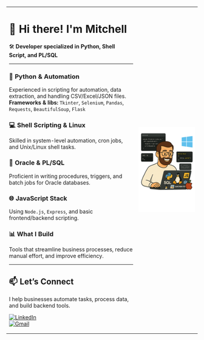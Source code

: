 <table>
  <tr>
    <td>

<h1>👋 Hi there! I'm Mitchell</h1>
🛠️ <strong>Developer specialized in Python, Shell Script, and PL/SQL</strong>

---

### 🐍 Python & Automation  
Experienced in scripting for automation, data extraction, and handling CSV/Excel/JSON files.  
<strong>Frameworks & libs:</strong> `Tkinter`, `Selenium`, `Pandas`, `Requests`, `BeautifulSoup`, `Flask`

### 💻 Shell Scripting & Linux  
Skilled in system-level automation, cron jobs, and Unix/Linux shell tasks.

### 🧠 Oracle & PL/SQL  
Proficient in writing procedures, triggers, and batch jobs for Oracle databases.

### 🌐 JavaScript Stack  
Using `Node.js`, `Express`, and basic frontend/backend scripting.

### 📊 What I Build  
Tools that streamline business processes, reduce manual effort, and improve efficiency.

---

## 📫 Let’s Connect  
I help businesses automate tasks, process data, and build backend tools.

[![LinkedIn](https://img.shields.io/badge/-LinkedIn-blue?style=flat-square&logo=Linkedin&logoColor=white)](https://www.linkedin.com/in/mitchell-symington-44406524/)  
[![Gmail](https://img.shields.io/badge/-Gmail-c14438?style=flat-square&logo=Gmail&logoColor=white)](mailto:mitch.palha@gmail.com)

</td>
<td>
  <img src="47c6cb50-443d-44c8-bcbe-8a5b7cbbb1d2.png" width="350"/>
</td>
  </tr>
</table>
